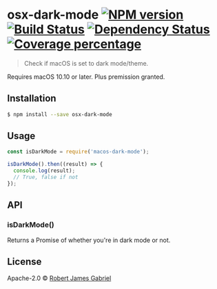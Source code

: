 # osx-dark-mode [![NPM version][npm-image]][npm-url] [![Build Status][travis-image]][travis-url] [![Dependency Status][daviddm-image]][daviddm-url] [![Coverage percentage][coveralls-image]][coveralls-url]
> Check if macOS is set to dark mode/theme.

Requires macOS 10.10 or later. Plus premission granted.
## Installation

```sh
$ npm install --save osx-dark-mode
```

## Usage

```js
const isDarkMode = require('macos-dark-mode');

isDarkMode().then((result) => {
  console.log(result);
  // True, false if not
});
```

## API

### isDarkMode()
Returns a Promise<boolean> of whether you're in dark mode or not.


## License

Apache-2.0 © [Robert James Gabriel](https://www.robertgabriel.ninja)


[npm-image]: https://badge.fury.io/js/osx-dark-mode.svg
[npm-url]: https://npmjs.org/package/osx-dark-mode
[travis-image]: https://travis-ci.org/RobertJGabriel/osx-dark-mode.svg?branch=master
[travis-url]: https://travis-ci.org/RobertJGabriel/osx-dark-mode
[daviddm-image]: https://david-dm.org/RobertJGabriel/osx-dark-mode.svg?theme=shields.io
[daviddm-url]: https://david-dm.org/RobertJGabriel/osx-dark-mode
[coveralls-image]: https://coveralls.io/repos/RobertJGabriel/osx-dark-mode/badge.svg
[coveralls-url]: https://coveralls.io/r/RobertJGabriel/osx-dark-mode
